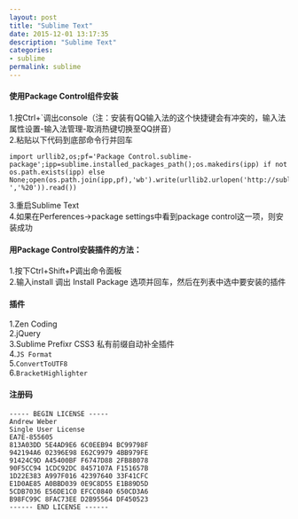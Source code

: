 ```yaml
---
layout: post
title: "Sublime Text"
date: 2015-12-01 13:17:35
description: "Sublime Text"
categories:
- sublime
permalink: sublime
---
```

#### 使用Package Control组件安装
1.按Ctrl+`调出console（注：安装有QQ输入法的这个快捷键会有冲突的，输入法属性设置-输入法管理-取消热键切换至QQ拼音）  
2.粘贴以下代码到底部命令行并回车  

```vim
import urllib2,os;pf='Package Control.sublime-package';ipp=sublime.installed_packages_path();os.makedirs(ipp) if not os.path.exists(ipp) else None;open(os.path.join(ipp,pf),'wb').write(urllib2.urlopen('http://sublime.wbond.net/'+pf.replace(' ','%20')).read())
```  

3.重启Sublime Text  
4.如果在Perferences->package settings中看到package control这一项，则安装成功  

#### 用Package Control安装插件的方法：
1.按下Ctrl+Shift+P调出命令面板  
2.输入install 调出 Install Package 选项并回车，然后在列表中选中要安装的插件

#### 插件
1.Zen Coding  
2.jQuery  
3.Sublime Prefixr CSS3 私有前缀自动补全插件  
4.`JS Format`  
5.`ConvertToUTF8`  
6.`BracketHighlighter`

#### 注册码
```vim
----- BEGIN LICENSE -----
Andrew Weber
Single User License
EA7E-855605
813A03DD 5E4AD9E6 6C0EEB94 BC99798F
942194A6 02396E98 E62C9979 4BB979FE
91424C9D A45400BF F6747D88 2FB88078
90F5CC94 1CDC92DC 8457107A F151657B
1D22E383 A997F016 42397640 33F41CFC
E1D0AE85 A0BBD039 0E9C8D55 E1B89D5D
5CDB7036 E56DE1C0 EFCC0840 650CD3A6
B98FC99C 8FAC73EE D2B95564 DF450523
------ END LICENSE ------
```
